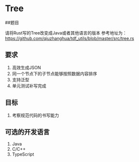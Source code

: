 # Tree

##题目

请将Rust写的Tree改变成Java或者其他语言的版本
参考地址为：
https://github.com/qiuzhanghua/tdf_utils/blob/master/src/tree.rs

## 要求
1. 高效生成JSON
2. 同一个节点下的子节点能够按照数据内容排序
3. 支持泛型
4. 单元测试补写完成

## 目标
1. 考察规范代码的书写能力

## 可选的开发语言
1. Java
2. C/C++
3. TypeScript

